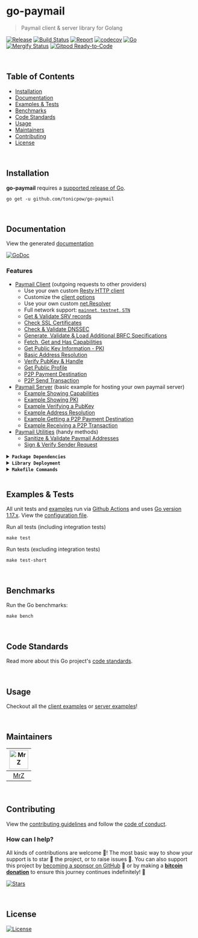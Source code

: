 # go-paymail
> Paymail client & server library for Golang

[![Release](https://img.shields.io/github/release-pre/tonicpow/go-paymail.svg?logo=github&style=flat&v=4)](https://github.com/tonicpow/go-paymail/releases)
[![Build Status](https://img.shields.io/github/actions/workflow/status/tonicpow/go-paymail/run-tests.yml?branch=master&logo=github&v=4)](https://github.com/tonicpow/go-paymail/actions)
[![Report](https://goreportcard.com/badge/github.com/tonicpow/go-paymail?style=flat&v=4)](https://goreportcard.com/report/github.com/tonicpow/go-paymail)
[![codecov](https://codecov.io/gh/tonicpow/go-paymail/branch/master/graph/badge.svg?v=4)](https://codecov.io/gh/tonicpow/go-paymail)
[![Go](https://img.shields.io/github/go-mod/go-version/tonicpow/go-paymail?v=4)](https://golang.org/)
<br>
[![Mergify Status](https://img.shields.io/endpoint.svg?url=https://api.mergify.com/v1/badges/tonicpow/go-paymail&style=flat&v=4)](https://mergify.io)
[![Gitpod Ready-to-Code](https://img.shields.io/badge/Gitpod-ready--to--code-blue?logo=gitpod&v=4)](https://gitpod.io/#https://github.com/tonicpow/go-paymail)

<br/>

## Table of Contents
- [Installation](#installation)
- [Documentation](#documentation)
- [Examples & Tests](#examples--tests)
- [Benchmarks](#benchmarks)
- [Code Standards](#code-standards)
- [Usage](#usage)
- [Maintainers](#maintainers)
- [Contributing](#contributing)
- [License](#license)

<br/>

## Installation

**go-paymail** requires a [supported release of Go](https://golang.org/doc/devel/release.html#policy).
```shell script
go get -u github.com/tonicpow/go-paymail
```

<br/>

## Documentation
View the generated [documentation](https://pkg.go.dev/github.com/tonicpow/go-paymail)

[![GoDoc](https://godoc.org/github.com/tonicpow/go-paymail?status.svg&style=flat&v=4)](https://pkg.go.dev/github.com/tonicpow/go-paymail)

### Features
- [Paymail Client](client.go) (outgoing requests to other providers)
    - Use your own custom [Resty HTTP client](https://github.com/go-resty/resty)
    - Customize the [client options](client.go)
    - Use your own custom [net.Resolver](srv_test.go)
    - Full network support: [`mainnet`, `testnet`, `STN`](networks.go)
    - [Get & Validate SRV records](srv.go)
    - [Check SSL Certificates](ssl.go)
    - [Check & Validate DNSSEC](dns_sec.go)
    - [Generate, Validate & Load Additional BRFC Specifications](brfc.go)
    - [Fetch, Get and Has Capabilities](capabilities.go)
    - [Get Public Key Information - PKI](pki.go)
    - [Basic Address Resolution](resolve_address.go)
    - [Verify PubKey & Handle](verify_pubkey.go)
    - [Get Public Profile](public_profile.go)
    - [P2P Payment Destination](p2p_payment_destination.go)
    - [P2P Send Transaction](p2p_send_transaction.go)
- [Paymail Server](server) (basic example for hosting your own paymail server)
    - [Example Showing Capabilities](server/capabilities.go) 
    - [Example Showing PKI](server/pki.go)
    - [Example Verifying a PubKey](server/verify.go)
    - [Example Address Resolution](server/resolve_address.go)
    - [Example Getting a P2P Payment Destination](server/p2p_payment_destination.go)
    - [Example Receiving a P2P Transaction](server/p2p_receive_transaction.go)
- [Paymail Utilities](utilities.go) (handy methods)
    - [Sanitize & Validate Paymail Addresses](utilities.go)
    - [Sign & Verify Sender Request](sender_request.go)
    
<details>
<summary><strong><code>Package Dependencies</code></strong></summary>
<br/>

Client Packages:
- [BitcoinSchema/go-bitcoin](https://github.com/BitcoinSchema/go-bitcoin)
- [go-resty/resty](https://github.com/go-resty/resty/v2)
- [jarcoal/httpmock](https://github.com/jarcoal/httpmock)
- [libsv/go-bk](https://github.com/libsv/go-bk)
- [libsv/go-bt](https://github.com/libsv/go-bt)
- [miekg/dns](https://github.com/miekg/dns)
- [mrz1836/go-sanitize](https://github.com/mrz1836/go-sanitize)
- [mrz1836/go-validate](https://github.com/mrz1836/go-validate)

Server Packages:
- [julienschmidt/httprouter](https://github.com/julienschmidt/httprouter)
- [mrz1836/go-api-router](https://github.com/mrz1836/go-api-router)
- [mrz1836/go-logger](https://github.com/mrz1836/go-logger)
</details>

<details>
<summary><strong><code>Library Deployment</code></strong></summary>
<br/>

[goreleaser](https://github.com/goreleaser/goreleaser) for easy binary or library deployment to Github and can be installed via: `brew install goreleaser`.

The [.goreleaser.yml](.goreleaser.yml) file is used to configure [goreleaser](https://github.com/goreleaser/goreleaser).

Use `make release-snap` to create a snapshot version of the release, and finally `make release` to ship to production.
</details>

<details>
<summary><strong><code>Makefile Commands</code></strong></summary>
<br/>

View all `makefile` commands
```shell script
make help
```

List of all current commands:
```text
all                   Runs multiple commands
clean                 Remove previous builds and any test cache data
clean-mods            Remove all the Go mod cache
coverage              Shows the test coverage
diff                  Show the git diff
generate              Runs the go generate command in the base of the repo
godocs                Sync the latest tag with GoDocs
help                  Show this help message
install               Install the application
install-go            Install the application (Using Native Go)
install-releaser      Install the GoReleaser application
lint                  Run the golangci-lint application (install if not found)
release               Full production release (creates release in Github)
release               Runs common.release then runs godocs
release-snap          Test the full release (build binaries)
release-test          Full production test release (everything except deploy)
replace-version       Replaces the version in HTML/JS (pre-deploy)
tag                   Generate a new tag and push (tag version=0.0.0)
tag-remove            Remove a tag if found (tag-remove version=0.0.0)
tag-update            Update an existing tag to current commit (tag-update version=0.0.0)
test                  Runs lint and ALL tests
test-ci               Runs all tests via CI (exports coverage)
test-ci-no-race       Runs all tests via CI (no race) (exports coverage)
test-ci-short         Runs unit tests via CI (exports coverage)
test-no-lint          Runs just tests
test-short            Runs vet, lint and tests (excludes integration tests)
test-unit             Runs tests and outputs coverage
uninstall             Uninstall the application (and remove files)
update-linter         Update the golangci-lint package (macOS only)
vet                   Run the Go vet application
```
</details>

<br/>

## Examples & Tests
All unit tests and [examples](examples) run via [Github Actions](https://github.com/tonicpow/go-paymail/actions) and
uses [Go version 1.17.x](https://golang.org/doc/go1.16). View the [configuration file](.github/workflows/run-tests.yml).

Run all tests (including integration tests)
```shell script
make test
```

Run tests (excluding integration tests)
```shell script
make test-short
```

<br/>

## Benchmarks
Run the Go benchmarks:
```shell script
make bench
```

<br/>

## Code Standards
Read more about this Go project's [code standards](.github/CODE_STANDARDS.md).

<br/>

## Usage
Checkout all the [client examples](examples/client) or [server examples](examples/server)!

<br/>

## Maintainers
| [<img src="https://github.com/mrz1836.png" height="50" alt="MrZ" />](https://github.com/mrz1836) |
|:------------------------------------------------------------------------------------------------:|
|                                [MrZ](https://github.com/mrz1836)                                 |

<br/>

## Contributing

View the [contributing guidelines](.github/CONTRIBUTING.md) and follow the [code of conduct](.github/CODE_OF_CONDUCT.md).

### How can I help?
All kinds of contributions are welcome :raised_hands:! 
The most basic way to show your support is to star :star2: the project, or to raise issues :speech_balloon:. 
You can also support this project by [becoming a sponsor on GitHub](https://github.com/sponsors/tonicpow) :clap: 
or by making a [**bitcoin donation**](https://tonicpow.com/?utm_source=github&utm_medium=sponsor-link&utm_campaign=go-paymail&utm_term=go-paymail&utm_content=go-paymail) to ensure this journey continues indefinitely! :rocket:

[![Stars](https://img.shields.io/github/stars/tonicpow/go-paymail?label=Please%20like%20us&style=social&v=4)](https://github.com/tonicpow/go-paymail/stargazers)


<br/>

## License

[![License](https://img.shields.io/github/license/tonicpow/go-paymail.svg?style=flat&v=4)](LICENSE)
